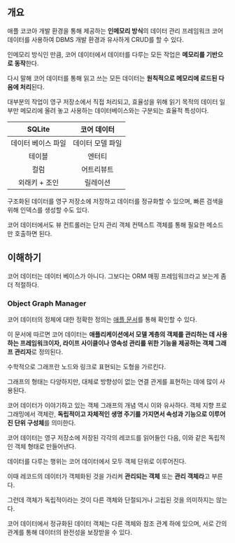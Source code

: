 ## 개요
애플 코코아 개발 환경을 통해 제공하는 **인메모리 방식**의 데이터 관리 프레임워크
코어 데이터를 사용하여 DBMS 개발 환경과 유사하게 CRUD를 할 수 있다.

인메모리 방식인 만큼, 코어 데이터에서 데이터를 다루는 모든 작업은 **메모리를 기반으로 동작**한다.

다시 말해 코어 데이터를 통해 읽고 쓰는 모든 데이터는 **원칙적으로 메모리에 로드된 다음에 처리**된다.

대부분의 작업이 영구 저장소에서 직접 처리되고, 효율성을 위해 읽기 목적의 데이터 일부만 메모리에 올려 놓고 사용하는 데이터베이스와는 구분되는 효율적 특성이다.

|   SQLite   |  코어 데이터   |
| :--------: | :-------: |
| 데이터 베이스 파일 | 데이터 모델 파일 |
|    테이블     |    엔터티    |
|     컬럼     |   어트리뷰트   |
|  외래키 + 조인  |   릴레이션    |
구조화된 데이터를 영구 저장소에 저장하고 데이터를 정규화할 수 있으며, 빠른 검색을 위해 인덱스를 생성할 수도 있다.

코어 데이터에서도 뷰 컨트롤러는 단지 관리 객체 컨텍스트 객체를 통해  필요한 메소드만 호출하면 된다.
## 이해하기
코어 데이터는 데이터 베이스가 아니다. 그보다는 ORM 매핑 프레임워크라고 보는게 좀 더 적절하다.
### Object Graph Manager
코어 데이터의 정체에 대한 정확한 정의는 [애플 문서](https://developer.apple.com/library/archive/documentation/Cocoa/Conceptual/CoreData/index.html)를 통해 확인할 수 있다.

이 문서에 따르면 코어 데이터는 **애플리케이션에서 모델 계층의 객체를 관리하는 데 사용하는 프레임워크이자, 라이프 사이클이나 영속성 관리를 위한 기능을 제공하는 객체 그래프 관리자**로 정의된다.

수학적으로 그래프란 노드와 링크로 표현되는 도형을 가르킨다.

그래프의 형태는 다양하지만, 대체로 방향성이 없는 연결 관게를 표현하는 데에 많이 사용된다.

코어 데이터가 이야기하고 있는 객체 그래프의 개념 역시 이와 유사하다. 객체 지향 프로그래밍에서 객체란, **독립적이고 자체적인 생명 주기를 가지면서 속성과 기능으로 이루어진 단위 구성체**를 의미한다.

코어 데이터는 영구 저장소에 저장된 각각의 레코드를 읽어들인 다음, 이와 같은 독립적인 객체 형태로 만들어낸다.

데이터를 다루는 행위는 코어 데이터에서 모두 객체 단위로 이루어진다.

이때 레코드의 데이터가 객체화된 것을 가리켜 **관리되는 객체** 또는 **관리 객체라**고 부른다.

그런데 객체가 독립적이라는 것이 다른 객체와 단절되거나 고립된 것을 의미하지는 않는다.

코어 데이터에서 정규화된 데이터 객체는 다른 객체와 참조 관계 하에 있으며, 서로 간의 관계를 통해 데이터의 완전성을 보장받을 수 있다.

